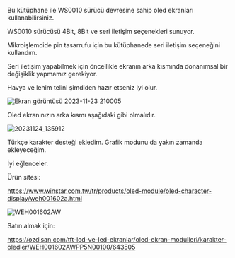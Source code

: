 Bu kütüphane ile WS0010 sürücü devresine sahip oled ekranları kullanabilirsiniz.

WS0010 sürücüsü 4Bit, 8Bit ve seri iletişim seçenekleri sunuyor. 

Mikroişlemcide pin tasarrufu için bu kütüphanede seri iletişim seçeneğini kullandım.

Seri iletişim yapabilmek için öncellikle ekranın arka kısmında donanımsal bir değişiklik yapmamız gerekiyor.

Havya ve lehim telini şimdiden hazır etseniz iyi olur.

![Ekran görüntüsü 2023-11-23 210005](https://github.com/anlgncr/WS0010/assets/13089698/bb7deaed-3227-4775-8e09-38e1aaf44929)

Oled ekranınızın arka kısmı aşağıdaki gibi olmalıdır.

![20231124_135912](https://github.com/anlgncr/WS0010/assets/13089698/87a39fe4-a3e1-4a68-a694-2087c0e591b1)

Türkçe karakter desteği ekledim. Grafik modunu da yakın zamanda ekleyeceğim.

İyi eğlenceler.

Ürün sitesi:

https://www.winstar.com.tw/tr/products/oled-module/oled-character-display/weh001602a.html

![WEH001602AW](https://github.com/anlgncr/WS0010/assets/13089698/2e1dabb6-55f4-4c96-a082-106e43717c5b)

Satın almak için:

https://ozdisan.com/tft-lcd-ve-led-ekranlar/oled-ekran-modulleri/karakter-oledler/WEH001602AWPP5N00100/643505

